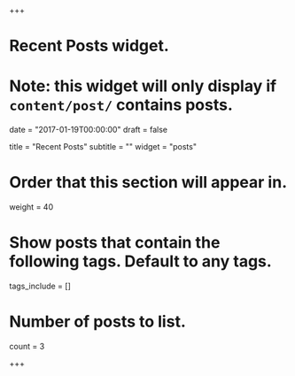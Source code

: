 +++
# Recent Posts widget.
# Note: this widget will only display if `content/post/` contains posts.

date = "2017-01-19T00:00:00"
draft = false

title = "Recent Posts"
subtitle = ""
widget = "posts"

# Order that this section will appear in.
weight = 40

# Show posts that contain the following tags. Default to any tags.
tags_include = []

# Number of posts to list.
count = 3

+++

